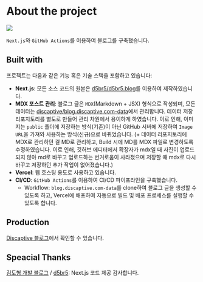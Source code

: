 # About the project

![](https://github.com/user-attachments/assets/f84d1b34-6185-4a1a-ac59-e8847ddf9a3d)

`Next.js`와 `GitHub Actions`를 이용하여 블로그를 구축했습니다.

## Built with

프로젝트는 다음과 같은 기능 혹은 기술 스택을 포함하고 있습니다:

- **Next.js**: 모든 소스 코드의 원본은 [d5br5/d5br5.blog](https://github.com/d5br5/d5br5.blog)를 이용하여 제작하였습니다.
- **MDX 포스트 관리**: 블로그 글은 `MDX`(Markdown + JSX) 형식으로 작성되며, 모든 데이터는 [discaptive/blog.discaptive.com-data](https://github.com/discaptive/blog.discaptive.com-data)에서 관리합니다. 데이터 저장 리포지토리를 별도로 만들어 관리 차원에서 용이하게 하였습니다. 이로 인해, 이미지는 `public` 폴더에 저장하는 방식(기존)이 아닌 GitHub 서버에 저장하여 `Image URL`을 가져와 사용하는 방식(신규)으로 바뀌었습니다. (+ 데이터 리포지토리에 MDX로 관리하던 걸 MD로 관리하고, Build 시에 MD를 MDX 파일로 변경하도록 수정하였습니다. 이로 인해, 깃허브 에디터에서 확장자가 mdx일 때 사진이 업로드 되지 않아 md로 바꾸고 업로드하는 번거로움이 사라졌으며 저장할 때 mdx로 다시 바꾸고 저장하던 추가 작업이 없어졌습니다.)
- **Vercel**: 웹 호스팅 용도로 사용하고 있습니다.
- **CI/CD**: `GitHub Actions`를 이용하여 CI/CD 파이프라인을 구축했습니다.
  - Workflow: `blog.discaptive.com-data`를 clone하여 블로그 글을 생성할 수 있도록 하고, Vercel에 배포하여 자동으로 빌드 및 배포 프로세스를 실행할 수 있도록 합니다.

## Production

[Discaptive 블로그](https://blog.discaptive.com)에서 확인할 수 있습니다.

## Speacial Thanks

[김도형 개발 블로그](https://d5br5.dev/blog) / [d5br5](https://github.com/d5br5): Next.js 코드 제공 감사합니다.
